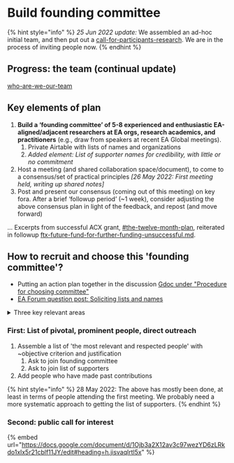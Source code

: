 # Build founding committee

{% hint style="info" %}
_25 Jun 2022 update:_ We assembled an ad-hoc initial team, and then put out a [call-for-participants-research](../../readme/call-for-participants-research/ "mention"). We are in the process of inviting people now.
{% endhint %}

## Progress: the team (continual update)

[who-are-we-our-team](../../readme/discussion-team/who-are-we-our-team/ "mention")

## Key elements of plan

1. **Build a ‘founding committee’ of 5-8 experienced and enthusiastic EA-aligned/adjacent researchers at EA orgs, research academics, and practitioners** (e.g., draw from speakers at recent EA Global meetings).
   1. Private Airtable with lists of names and organizations
   2. _Added element: List of supporter names for credibility, with little or no commitment_
2. Host a meeting (and shared collaboration space/document), to come to a consensus/set of practical principles _\[26 May 2022: First meeting held, writing up shared notes]_
3. Post and present our consensus (coming out of this meeting) on key fora. After a brief ‘followup period’ (\~1 week), consider adjusting the above consensus plan in light of the feedback, and repost (and move forward)

... Excerpts from successful ACX grant, [#the-twelve-month-plan](../../grants-and-proposals/acx-ltff-grant-proposal-as-submitted-successfull/#the-twelve-month-plan "mention"), reiterated in followup [ftx-future-fund-for-further-funding-unsuccessful.md](../../grants-and-proposals/unsuccessful-applications/ftx-future-fund-for-further-funding-unsuccessful.md "mention").

## How to recruit and choose this 'founding committee'?

* Putting an action plan together in the discussion [Gdoc under "Procedure for choosing committee"](https://docs.google.com/document/d/1Ojb3a2X12av3c97wezYD6zLRkdo1xlx5r21cblf11JY/edit#heading=h.jisvaqlrtl5x)
* [EA Forum question post: Soliciting lists and names](https://forum.effectivealtruism.org/posts/xGhBDnPojdvuH2aBK/do-we-have-any-lists-of-academics-research-groups-relevant)

<details>

<summary>Three key relevant areas</summary>

DR: I think I need to draw people from a few relevant Areas\
1\. Academia, relevant subject fields for the unjournal: Economics, Quantitative social science, maybe more\
2\. Effective altruism, to assess the value and scope of the journal and the research

3\. Open Science and academic reform, applied metascience, people with practical ideas and knowledge

\+ People with strong knowledge of the journal and bibliometric processes and systems

</details>

### First: List of pivotal, prominent people, direct outreach

1. Assemble a list of 'the most relevant and respected people' with \~objective criterion and justification
   1. Ask to join founding committee
   2. Ask to join list of supporters
2. Add people who have made past contributions

{% hint style="info" %}
28 May 2022: The above has mostly been done, at least in terms of people attending the first meeting. We probably need a more systematic approach to getting the list of supporters.
{% endhint %}

### Second: public call for interest

{% embed url="https://docs.google.com/document/d/1Ojb3a2X12av3c97wezYD6zLRkdo1xlx5r21cblf11JY/edit#heading=h.jisvaqlrtl5x" %}
